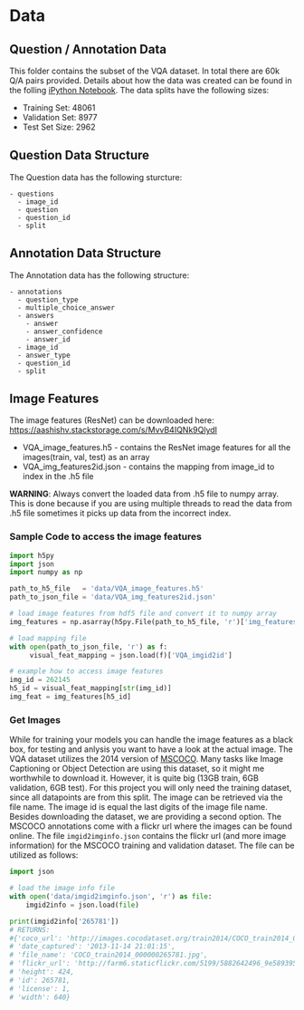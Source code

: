 # Data
## Question / Annotation Data
This folder contains the subset of the VQA dataset. In total there are 60k Q/A pairs provided. Details about how the data was created can be found in the folling [iPython Notebook](https://github.com/timbmg/NLP1-2017-VQA/blob/master/VQA%20Dataset%20Structure.ipynb). The data splits have the following sizes:
* Training Set: 48061
* Validation Set: 8977
* Test Set Size: 2962
## Question Data Structure
The Question data has the following sturcture:
```
- questions
  - image_id
  - question
  - question_id
  - split
```
## Annotation Data Structure
The Annotation data has the following structure:
```
- annotations
  - question_type
  - multiple_choice_answer
  - answers
    - answer
    - answer_confidence
    - answer_id
  - image_id
  - answer_type
  - question_id
  - split
```
## Image Features
The image features (ResNet) can be downloaded here: https://aashishv.stackstorage.com/s/MvvB4IQNk9QlydI

* VQA_image_features.h5 - contains the ResNet image features for all the images(train, val, test) as an array
* VQA_img_features2id.json - contains the mapping from image_id to index in the .h5 file

**WARNING**: Always convert the loaded data from .h5 file to numpy array. This is done because if you are using multiple threads to read the data from .h5 file sometimes it picks up data from the incorrect index.

### Sample Code to access the image features

```python
import h5py
import json
import numpy as np

path_to_h5_file   = 'data/VQA_image_features.h5'
path_to_json_file = 'data/VQA_img_features2id.json'

# load image features from hdf5 file and convert it to numpy array
img_features = np.asarray(h5py.File(path_to_h5_file, 'r')['img_features'])

# load mapping file
with open(path_to_json_file, 'r') as f:
     visual_feat_mapping = json.load(f)['VQA_imgid2id']

# example how to access image features
img_id = 262145
h5_id = visual_feat_mapping[str(img_id)]
img_feat = img_features[h5_id]
```

### Get Images
While for training your models you can handle the image features as a black box, for testing and anlysis you want to have a look at the actual image. The VQA dataset utilizes the 2014 version of [MSCOCO](http://cocodataset.org/). Many tasks like Image Captioning or Object Detection are using this dataset, so it might me worthwhile to download it. However, it is quite big (13GB train, 6GB validation, 6GB test). For this project you will only need the training dataset, since all datapoints are from this split. The image can be retrieved via the file name. The image id is equal the last digits of the image file name. 
Besides downloading the dataset, we are providing a second option. The MSCOCO annotations come with a flickr url where the images can be found online. The file `imgid2imginfo.json` contains the flickr url (and more image information) for the MSCOCO training and validation dataset. The file can be utilized as follows:

```python
import json

# load the image info file
with open('data/imgid2imginfo.json', 'r') as file:
    imgid2info = json.load(file)

print(imgid2info['265781'])
# RETURNS:
#{'coco_url': 'http://images.cocodataset.org/train2014/COCO_train2014_000000265781.jpg',
# 'date_captured': '2013-11-14 21:01:15',
# 'file_name': 'COCO_train2014_000000265781.jpg',
# 'flickr_url': 'http://farm6.staticflickr.com/5199/5882642496_9e58939526_z.jpg',
# 'height': 424,
# 'id': 265781,
# 'license': 1,
# 'width': 640}
